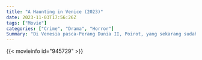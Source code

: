 ```yaml
---
title: "A Haunting in Venice (2023)"
date: 2023-11-03T17:56:26Z
tags: ["Movie"]
categories: ["Crime", "Drama", "Horror"]
Summary: "Di Venesia pasca-Perang Dunia II, Poirot, yang sekarang sudah pensiun dan tinggal di pengasingannya sendiri, dengan enggan menghadiri pemanggilan arwah. Namun ketika salah satu tamu dibunuh, mantan detektif tersebut harus mengungkap kembali pembunuhnya."
---
```


<mux-player stream-type="on-demand"
src="https://kp3d-my.sharepoint.com/personal/ryoo_kp3d_onmicrosoft_com/_layouts/15/download.aspx?share=ETRfKVZBodBNi2y44BB4RS8BTorPNGXrOrxqeSAujuYYBQ" prefer-playback="mse" controls>

</mux-player>


{{< movieinfo id="945729" >}}

<script src="https://cdn.jsdelivr.net/npm/@mux/mux-player"></script>

 <script type="application/ld+json ">
{
"@context": "https://schema.org/",
"@type": "VideoObject",
"name": "A Haunting in Venice (2023)",
"contentUrl": "https://stream.mux.com/vEHRHW2TlX02YeH7FPY01WzVwh8Y5bYJQu101AAlL7vT5o.m3u8",
"thumbnailUrl": "https://www.themoviedb.org/t/p/original/ggcO9KP7H3IOLop3AEVGQXR5JCZ.jpg?width=314&fit_mode=preserve&time=25",
"uploadDate": "2023-11-03T17:56:26Z",
}

</script>